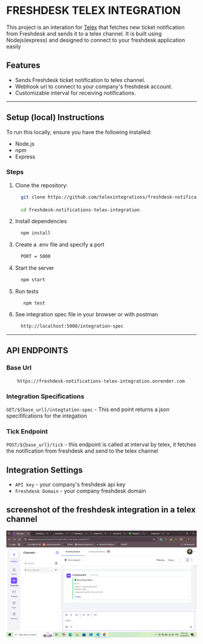 # FRESHDESK TELEX INTEGRATION

This project is an interation for [Telex](telex.im) that fetches new ticket notification from Freshdesk and sends it to a telex channel. It is built using Nodejs(express) and designed to connect to your freshdesk application easily

## Features
- Sends Freshdesk ticket notification to telex channel.
- Webhook url to connect to your company's freshdesk account.
- Customizable interval for receiving notifications.

<hr>

## Setup (local) Instructions
To run this locally, ensure you have the following installed: <br> 
- Node.js
- npm 
- Express

### Steps
1. Clone the repository:
   
   ```sh
     git clone https://github.com/telexintegrations/freshdesk-notifications-telex-integration.git
   
     cd freshdesk-notifications-telex-integration
   ```
2. Install dependencies
   ```sh
     npm install
   ```
3. Create a .env file and specify a port
   ```sh
     PORT = 5000
   ```
4. Start the server
   ```sh
     npm start
   ```
5. Run tests
    ```
       npm test
    ```
6. See integration spec file in your browser or with postman
   ```sh
     http://localhost:5000/integration-spec
   ```
<hr>

## API ENDPOINTS

### Base Url
```
    https://freshdesk-notifications-telex-integration.onrender.com
```
### Integration Specifications
`GET/${base_url}/integtation-spec` - This end point returns a json specififcations for the integation
### Tick Endpoint
`POST/${base_url}/tick` - this endpoint is called at interval by telex, it fetches the notification from freshdesk and send to the telex channel

## Integration Settings
- `API key` - your company's freshdesk api key
- `Freshdesk Domain` - your company freshdesk domain

## screenshot of the freshdesk integration in a telex channel
![Screenshot of Telex chaneel](/Screenshot.png)